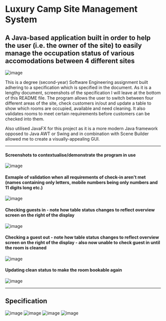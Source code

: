 # Luxury Camp Site Management System

## A Java-based application built in order to help the user (i.e. the owner of the site) to easily manage the occupation status of various accomodations between 4 different sites

![image](https://github.com/Vikash013/LuxuryCampSiteGUI/assets/112586898/723e6e79-5de1-4e5b-9337-26319515f077)

This is a degree (second-year) Software Engineering assignment built adhering to a specification which is specified in the document. As it is a lengthy document, screenshots of the specification I will leave at the bottom of this README file. The program allows the user to switch between four different areas of the site, check customers in/out and update a table to show which rooms are occupied, available and need cleaning. It also validates rooms to meet certain requirements before customers can be checked into them.

Also utilised JavaFX for this project as it is a more modern Java framework opposed to Java AWT or Swing and in combination with Scene Builder allowed me to create a visually-appealing GUI.

---

#### Screenshots to contextualise/demonstrate the program in use
![image](https://github.com/Vikash013/LuxuryCampSiteGUI/assets/112586898/9b600fda-befc-4da4-a859-0f58f60e9fd0)

#### Exmaple of validation when all requirements of check-in aren't met (names containing only letters, mobile numbers being only numbers and 11 digits long etc.)
![image](https://github.com/Vikash013/LuxuryCampSiteGUI/assets/112586898/e66b4061-1ce7-463c-97a1-7625ce3943c7)

#### Checking guests in - note how table status changes to reflect overview screen on the right of the display
![image](https://github.com/Vikash013/LuxuryCampSiteGUI/assets/112586898/a67f61b3-8684-4ca9-89bb-99df7d8a65cf)

#### Checking a guest out - note how table status changes to reflect overview screen on the right of the display - also now unable to check guest in until the room is cleaned
![image](https://github.com/Vikash013/LuxuryCampSiteGUI/assets/112586898/9f934153-ed0b-4f8b-b136-2a425e94faed)

#### Updating clean status to make the room bookable again
![image](https://github.com/Vikash013/LuxuryCampSiteGUI/assets/112586898/ebc24743-1102-45f8-b336-608e84834aaa)

---

## Specification

![image](https://github.com/Vikash013/LuxuryCampSiteGUI/assets/112586898/6e027349-2d4e-42fa-8e0a-044affb11972)
![image](https://github.com/Vikash013/LuxuryCampSiteGUI/assets/112586898/9e7dea4e-e104-4555-bdf6-4b47e7b4883b)
![image](https://github.com/Vikash013/LuxuryCampSiteGUI/assets/112586898/5954812f-bca5-421e-9469-720a4d58fad2)
![image](https://github.com/Vikash013/LuxuryCampSiteGUI/assets/112586898/09444241-92b9-4e72-9c46-6b1c3e7e8c16)
